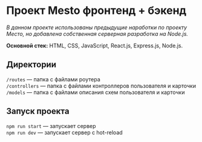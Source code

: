 # Проект Mesto фронтенд + бэкенд
_В данном проекте использованы предыдущие наработки по проекту Место, но добавлена собственная серверная разработка на Node.js._

**Основной стек:** HTML, CSS, JavaScript, React.js, Express.js, Node.js.

## Директории
`/routes` — папка с файлами роутера  
`/controllers` — папка с файлами контроллеров пользователя и карточки   
`/models` — папка с файлами описания схем пользователя и карточки  

## Запуск проекта
`npm run start` — запускает сервер   
`npm run dev` — запускает сервер с hot-reload
